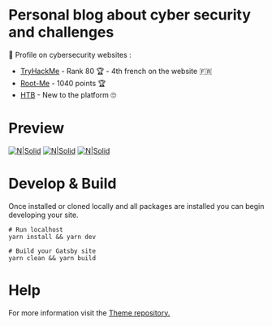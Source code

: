 # Personal blog about cyber security and challenges

👀 Profile on cybersecurity websites :

- [TryHackMe](https://tryhackme.com/p/boperXD) - Rank 80 🏆 - 4th french on the website 🇫🇷
- [Root-Me](https://www.root-me.org/zeeph) - 1040 points 🏆
- [HTB](https://www.hackthebox.eu/profile/157489) - New to the platform 🙄

# Preview

[![N|Solid](https://i.imgur.com/jMXP8TZ.png)](https://i.imgur.com/jMXP8TZ.png)
[![N|Solid](https://i.imgur.com/wbDp2cK.png)](https://i.imgur.com/wbDp2cK.png)
[![N|Solid](https://i.imgur.com/CHuIdUA.png)](https://i.imgur.com/CHuIdUA.png)

# Develop & Build

Once installed or cloned locally and all packages are installed you can begin developing your site.

```node
# Run localhost
yarn install && yarn dev

# Build your Gatsby site
yarn clean && yarn build
```

# Help

For more information visit the [Theme repository.](https://github.com/narative/gatsby-theme-novela)
